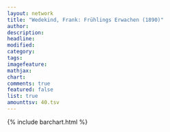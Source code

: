 ```yaml
---
layout: network
title: "Wedekind, Frank: Frühlings Erwachen (1890)"
author:
description:
headline:
modified:
category:
tags:
imagefeature: 
mathjax: 
chart: 
comments: true
featured: false
list: true
amounttsv: 40.tsv
---
```

{% include barchart.html %}
